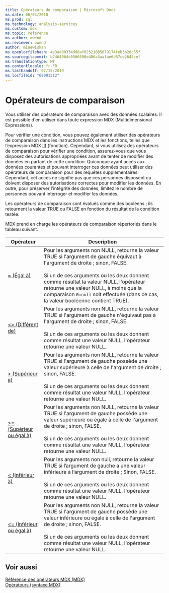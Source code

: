 ```yaml
---
title: Opérateurs de comparaison | Microsoft Docs
ms.date: 06/04/2018
ms.prod: sql
ms.technology: analysis-services
ms.custom: mdx
ms.topic: reference
ms.author: owend
ms.reviewer: owend
author: minewiskan
ms.openlocfilehash: 4e3aa00334d98af02521005679174feb3b28c55f
ms.sourcegitcommit: b2464064c0566590e486a3aafae6d67ce2645cef
ms.translationtype: MT
ms.contentlocale: fr-FR
ms.lasthandoff: 07/15/2019
ms.locfileid: "68001512"
---
```

# <a name="comparison-operators"></a>Opérateurs de comparaison


  Vous utiliser des opérateurs de comparaison avec des données scalaires. Il est possible d'en utiliser dans toute expression MDX (Multidimensional Expressions).  
  
 Pour vérifier une condition, vous pouvez également utiliser des opérateurs de comparaison dans les instructions MDX et les fonctions, telles que l’expression MDX [IIf](../mdx/iif-mdx.md) (fonction). Cependant, si vous utilisez des opérateurs de comparaison pour vérifier une condition, assurez-vous que vous disposez des autorisations appropriées avant de tenter de modifier des données en partant de cette condition. Quiconque ayant accès aux données courantes et pouvant interroger ces données peut utiliser des opérateurs de comparaison pour des requêtes supplémentaires. Cependant, cet accès ne signifie pas que ces personnes disposent ou doivent disposer des autorisations correctes pour modifier les données. En outre, pour préserver l'intégrité des données, limitez le nombre de personnes pouvant interroger et modifier les données.  
  
 Les opérateurs de comparaison sont évalués comme des booléens ; ils retournent la valeur TRUE ou FALSE en fonction du résultat de la condition testée.  
  
 MDX prend en charge les opérateurs de comparaison répertoriés dans le tableau suivant.  
  
|Opérateur|Description|  
|--------------|-----------------|  
|[= (Égal à)](../mdx/equal-to-mdx.md)|Pour les arguments non NULL, retourne la valeur TRUE si l'argument de gauche équivaut à l'argument de droite ; sinon, FALSE.<br /><br /> Si un de ces arguments ou les deux donnent comme résultat la valeur NULL, l'opérateur retourne une valeur NULL, à moins que la comparaison `0=null` soit effectuée (dans ce cas, la valeur booléenne contient TRUE).|  
|[<> (Différent de)](../mdx/not-equal-to-mdx.md)|Pour les arguments non NULL, retourne la valeur TRUE si l'argument de gauche n'équivaut pas à l'argument de droite ; sinon, FALSE.<br /><br /> Si un de ces arguments ou les deux donnent comme résultat une valeur NULL, l'opérateur retourne une valeur NULL.|  
|[> (Supérieur à)](../mdx/greater-than-mdx.md)|Pour les arguments non NULL, retourne la valeur TRUE si l'argument de gauche possède une valeur supérieure à celle de l'argument de droite ; sinon, FALSE.<br /><br /> Si un de ces arguments ou les deux donnent comme résultat une valeur NULL, l'opérateur retourne une valeur NULL.|  
|[>= (Supérieur ou égal à)](../mdx/greater-than-or-equal-to-mdx.md)|Pour les arguments non NULL, retourne la valeur TRUE si l'argument de gauche possède une valeur supérieure ou égale à celle de l'argument de droite ; sinon, FALSE.<br /><br /> Si un de ces arguments ou les deux donnent comme résultat une valeur NULL, l'opérateur retourne une valeur NULL.|  
|[< (Inférieur à)](../mdx/less-than-mdx.md)|Pour les arguments non null, retourne la valeur TRUE si l’argument de gauche a une valeur inférieure à l’argument de droite ; Sinon, FALSE.<br /><br /> Si un de ces arguments ou les deux donnent comme résultat une valeur NULL, l'opérateur retourne une valeur NULL.|  
|[<= (Inférieur ou égal à)](../mdx/less-than-or-equal-to-mdx.md)|Pour les arguments non NULL, retourne la valeur TRUE si l'argument de gauche possède une valeur inférieure ou égale à celle de l'argument de droite ; sinon, FALSE.<br /><br /> Si un de ces arguments ou les deux donnent comme résultat une valeur NULL, l'opérateur retourne une valeur NULL.|  
  
## <a name="see-also"></a>Voir aussi  
 [Référence des opérateurs MDX &#40;MDX&#41;](../mdx/mdx-operator-reference-mdx.md)   
 [Opérateurs &#40;syntaxe MDX&#41;](../mdx/operators-mdx-syntax.md)  
  
  
